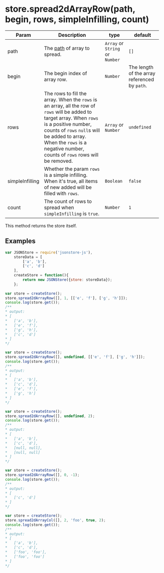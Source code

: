 # store.spread2dArrayRow(path, begin, rows, simpleInfilling, count)

| **Param** | **Description** | **type** | **default** |
| --- | --- | --- | --- |
| path  | The [path](https://github.com/Jimmy-YMJ/jsonstore-js#about-the-path-param) of array to spread. | `Array` or `String` or `Number` | `[]` |
| begin  | The begin index of array row. | `Number` | The length of the array referenced by `path`. |
| rows | The rows to fill the array. When the `rows` is an array, all the row of `rows` will be added to target array. When `rows` is a positive number, counts of `rows` `null`s will be added to array. When the `rows` is a negative number, counts of `rows` rows will be removed. | `Array` or `Number` | `undefined` |
| simpleInfilling  | Whether the param `rows` is a simple infilling. When it's true, all items of new added will be filled with `rows`. | `Boolean` | `false` |
| count  | The count of rows to spread when `simpleInfilling` is `true`. | `Number` | `1` |

This method returns the store itself.

## Examples
```javascript
var JSONStore = require('jsonstore-js'),
    storeData = [
        ['a', 'b'],
        ['c', 'd']
    ],
    createStore = function(){
        return new JSONStore({store: storeData});
    };
    
var store = createStore();
store.spread2dArrayRow([], 1, [['e', 'f'], ['g', 'h']]);
console.log(store.get());
/**
* output:
* [
*   ['a', 'b'],
*   ['e', 'f'],
*   ['g', 'h'],
*   ['c', 'd']
* ]
*/

var store = createStore();
store.spread2dArrayRow([], undefined, [['e', 'f'], ['g', 'h']]);
console.log(store.get());
/**
* output:
* [
*   ['a', 'b'],
*   ['c', 'd'],
*   ['e', 'f'],
*   ['g', 'h']
* ]
*/

var store = createStore();
store.spread2dArrayRow([], undefined, 2);
console.log(store.get());
/**
* output:
* [
*   ['a', 'b'],
*   ['c', 'd'],
*   [null, null],
*   [null, null]
* ]
*/

var store = createStore();
store.spread2dArrayRow([], 0, -1);
console.log(store.get());
/**
* output:
* [
*   ['c', 'd']
* ]
*/

var store = createStore();
store.spread2dArrayCol([], 2, 'foo', true, 2);
console.log(store.get());
/**
* output:
* [
*   ['a', 'b'],
*   ['c', 'd'],
*   ['foo', 'foo'],
*   ['foo', 'foo']
* ]
*/
```
